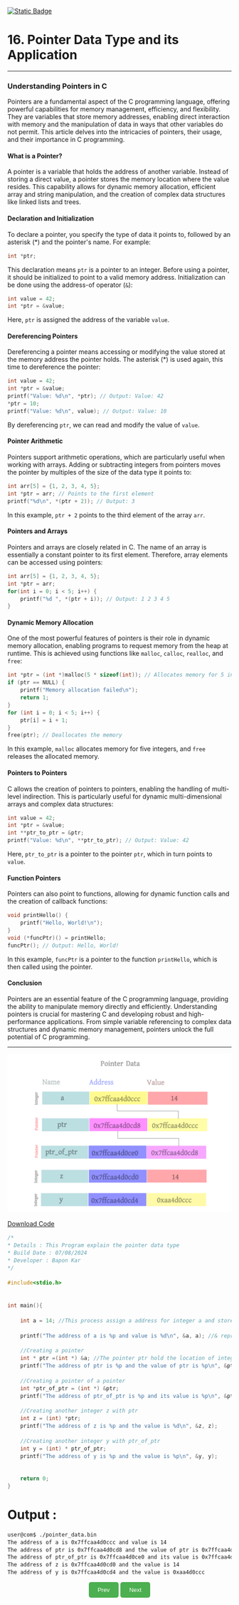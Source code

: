 [![Static Badge](https://img.shields.io/badge/Home-maker?labelColor=grey&color=grey)](https://baponkar.github.io/Learning-C)


# 16. Pointer Data Type and its Application
------------------------------------------------------------------------

### Understanding Pointers in C


Pointers are a fundamental aspect of the C programming language, offering powerful capabilities for memory management, efficiency, and flexibility. They are variables that store memory addresses, enabling direct interaction with memory and the manipulation of data in ways that other variables do not permit. This article delves into the intricacies of pointers, their usage, and their importance in C programming.

#### What is a Pointer?

A pointer is a variable that holds the address of another variable. Instead of storing a direct value, a pointer stores the memory location where the value resides. This capability allows for dynamic memory allocation, efficient array and string manipulation, and the creation of complex data structures like linked lists and trees.

#### Declaration and Initialization

To declare a pointer, you specify the type of data it points to, followed by an asterisk (*) and the pointer's name. For example:

```c
int *ptr;
```

This declaration means `ptr` is a pointer to an integer. Before using a pointer, it should be initialized to point to a valid memory address. Initialization can be done using the address-of operator (`&`):

```c
int value = 42;
int *ptr = &value;
```

Here, `ptr` is assigned the address of the variable `value`.

#### Dereferencing Pointers

Dereferencing a pointer means accessing or modifying the value stored at the memory address the pointer holds. The asterisk (*) is used again, this time to dereference the pointer:

```c
int value = 42;
int *ptr = &value;
printf("Value: %d\n", *ptr); // Output: Value: 42
*ptr = 10;
printf("Value: %d\n", value); // Output: Value: 10
```

By dereferencing `ptr`, we can read and modify the value of `value`.

#### Pointer Arithmetic

Pointers support arithmetic operations, which are particularly useful when working with arrays. Adding or subtracting integers from pointers moves the pointer by multiples of the size of the data type it points to:

```c
int arr[5] = {1, 2, 3, 4, 5};
int *ptr = arr; // Points to the first element
printf("%d\n", *(ptr + 2)); // Output: 3
```

In this example, `ptr + 2` points to the third element of the array `arr`.

#### Pointers and Arrays

Pointers and arrays are closely related in C. The name of an array is essentially a constant pointer to its first element. Therefore, array elements can be accessed using pointers:

```c
int arr[5] = {1, 2, 3, 4, 5};
int *ptr = arr;
for(int i = 0; i < 5; i++) {
    printf("%d ", *(ptr + i)); // Output: 1 2 3 4 5
}
```

#### Dynamic Memory Allocation

One of the most powerful features of pointers is their role in dynamic memory allocation, enabling programs to request memory from the heap at runtime. This is achieved using functions like `malloc`, `calloc`, `realloc`, and `free`:

```c
int *ptr = (int *)malloc(5 * sizeof(int)); // Allocates memory for 5 integers
if (ptr == NULL) {
    printf("Memory allocation failed\n");
    return 1;
}
for (int i = 0; i < 5; i++) {
    ptr[i] = i + 1;
}
free(ptr); // Deallocates the memory
```

In this example, `malloc` allocates memory for five integers, and `free` releases the allocated memory.

#### Pointers to Pointers

C allows the creation of pointers to pointers, enabling the handling of multi-level indirection. This is particularly useful for dynamic multi-dimensional arrays and complex data structures:

```c
int value = 42;
int *ptr = &value;
int **ptr_to_ptr = &ptr;
printf("Value: %d\n", **ptr_to_ptr); // Output: Value: 42
```

Here, `ptr_to_ptr` is a pointer to the pointer `ptr`, which in turn points to `value`.

#### Function Pointers

Pointers can also point to functions, allowing for dynamic function calls and the creation of callback functions:

```c
void printHello() {
    printf("Hello, World!\n");
}
void (*funcPtr)() = printHello;
funcPtr(); // Output: Hello, World!
```

In this example, `funcPtr` is a pointer to the function `printHello`, which is then called using the pointer.

#### Conclusion

Pointers are an essential feature of the C programming language, providing the ability to manipulate memory directly and efficiently. Understanding pointers is crucial for mastering C and developing robust and high-performance applications. From simple variable referencing to complex data structures and dynamic memory management, pointers unlock the full potential of C programming.

----------------------------------------------------------------------------------------------

![Pointer Data Type Image](./image/pointer_data.png)

[Download Code](./code/pointer_data.c)

```c
/*
* Details : This Program explain the pointer data type
* Build Date : 07/08/2024
* Developer : Bapon Kar
*/

#include<stdio.h>


int main(){

    int a = 14; //This process assign a address for integer a and store a integer value 14

    printf("The address of a is %p and value is %d\n", &a, a); //& represent address opeartor

    //Creating a pointer
    int * ptr =(int *) &a; //The pointer ptr hold the location of integer a
    printf("The address of ptr is %p and the value of ptr is %p\n", &ptr, ptr); //

    //Creating a pointer of a pointer
    int *ptr_of_ptr = (int *) &ptr;
    printf("The address of ptr_of_ptr is %p and its value is %p\n", &ptr_of_ptr, ptr_of_ptr);

    //Creating another integer z with ptr
    int z = (int) *ptr;
    printf("The address of z is %p and the value is %d\n", &z, z);

    //Creating another integer y with ptr_of_ptr
    int y = (int) * ptr_of_ptr;
    printf("The address of y is %p and the value is %p\n", &y, y);


    return 0;
}

```

# Output :
```bash
user@com$ ./pointer_data.bin
The address of a is 0x7ffcaa4d0ccc and value is 14
The address of ptr is 0x7ffcaa4d0cd8 and the value of ptr is 0x7ffcaa4d0ccc
The address of ptr_of_ptr is 0x7ffcaa4d0ce0 and its value is 0x7ffcaa4d0cd8
The address of z is 0x7ffcaa4d0cd0 and the value is 14
The address of y is 0x7ffcaa4d0cd4 and the value is 0xaa4d0ccc
```



<div style="text-align: center;">
    <button type="button" onclick="window.location.href='https://baponkar.github.io/Learning-C/';" style="background-color: #4CAF50; color: white; padding: 10px 20px; border: none; border-radius: 5px; cursor: pointer;">
       Prev
    </button>
     <button type="button" onclick="window.location.href='https://baponkar.github.io/Learning-C/Lists-and-Trees/Lists-and-Trees';" style="background-color: #4CAF50; color: white; padding: 10px 20px; border: none; border-radius: 5px; cursor: pointer;">
       Next
    </button>
</div>